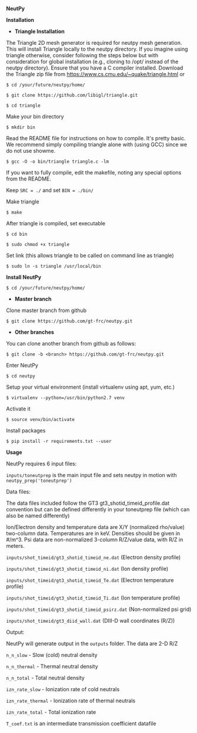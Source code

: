 **NeutPy**

**Installation**

- **Triangle Installation**

The Triangle 2D mesh generator is required for neutpy mesh generation. This will install Triangle
locally to the neutpy directory. If you imagine using triangle otherwise, consider
following the steps below but with consideration for global installation (e.g., cloning to /opt/ instead
of the neutpy directory). Ensure that you have a C compiler installed.
Download the Triangle zip file from https://www.cs.cmu.edu/~quake/triangle.html or 

`$ cd /your/future/neutpy/home/`

`$ git clone https://github.com/libigl/triangle.git`

`$ cd triangle`

Make your bin directory

`$ mkdir bin`

Read the README file for instructions on how to compile. It's pretty basic. We recommend simply
compiling triangle alone with (using GCC) since we do not use showme.

`$ gcc -O -o bin/triangle triangle.c -lm`

If you want to fully compile, edit the makefile,
noting any special options from the README.

Keep `SRC = ./` and set `BIN = ./bin/`

Make triangle

`$ make`

After triangle is compiled, set executable

`$ cd bin`

`$ sudo chmod +x triangle`

Set link (this allows triangle to be called on command line as triangle)
 
`$ sudo ln -s triangle /usr/local/bin`

**Install NeutPy**

`$ cd /your/future/neutpy/home/`

- **Master branch**

Clone  master branch from github

`$ git clone https://github.com/gt-frc/neutpy.git`

- **Other branches**

You can clone another branch from github as follows:

`$ git clone -b <branch> https://github.com/gt-frc/neutpy.git`

Enter NeutPy

`$ cd neutpy`

Setup your virtual environment (install virtualenv using apt, yum, etc.)

`$ virtualenv --python=/usr/bin/python2.7 venv`

Activate it

`$ source venv/bin/activate`

Install packages

`$ pip install -r requirements.txt --user`

**Usage**

NeutPy requires 6 input files:

`inputs/toneutprep` is the main input file and sets neutpy in motion with `neutpy_prep('toneutprep')`

Data files:

The data files included follow the GT3 gt3_shotid_timeid_profile.dat convention but can be defined 
differently in your toneutprep file (which can also be named differently)

Ion/Electron density and temperature data are X/Y (normalized rho/value) two-column data. Temperatures are
in keV. Densities should be given in #/m^3. Psi data are non-normalized 3-column R/Z/value data, with R/Z in 
meters.

`inputs/shot_timeid/gt3_shotid_timeid_ne.dat` (Electron density profile)

`inputs/shot_timeid/gt3_shotid_timeid_ni.dat` (Ion density profile)

`inputs/shot_timeid/gt3_shotid_timeid_Te.dat` (Electron temperature profile)

`inputs/shot_timeid/gt3_shotid_timeid_Ti.dat` (Ion temperature profile)

`inputs/shot_timeid/gt3_shotid_timeid_psirz.dat` (Non-normalized psi grid)

`inputs/shot_timeid/gt3_diid_wall.dat` (DIII-D wall coordinates (R/Z))

Output:

NeutPy will generate output in the `outputs` folder. The data are 2-D R/Z

`n_n_slow` - Slow (cold) neutral density 

`n_n_thermal` - Thermal neutral density

`n_n_total` - Total neutral density

`izn_rate_slow` - Ionization rate of cold neutrals

`izn_rate_thermal` - Ionization rate of thermal neutrals

`izn_rate_total` - Total ionization rate

`T_coef.txt` is an intermediate transmission coefficient datafile